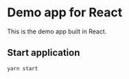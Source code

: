 # Demo app for React
This is the demo app built in React. 

## Start application
```
yarn start
```
